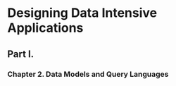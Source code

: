 # Designing Data Intensive Applications
## Part I. 
### Chapter 2. Data Models and Query Languages

<!-- ## Part II. Distributed Data
### Chapter 5. Replication
#### Leaderless Replication
##### Detecting Concurrent Writes
 -->
